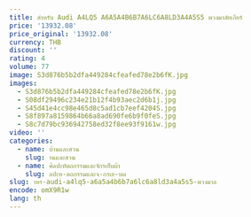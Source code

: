 ```yaml
---
title: สําหรับ Audi A4LQ5 A6A5A4B6B7A6LC6A8LD3A4A5S5 พวงมาลัยเกียร์
price: '13932.08'
price_original: '13932.08'
currency: THB
discount: ''
rating: 4
volume: 77
image: S3d876b5b2dfa449284cfeafed78e2b6fK.jpg
images:
  - S3d876b5b2dfa449284cfeafed78e2b6fK.jpg
  - S08df29496c234e21b12f4b93aec2d6b1j.jpg
  - S45d41e4cc98e465d8c5ad1cb7eef4204S.jpg
  - S8f897a8159864b66a8ad690fe6b9f0feS.jpg
  - S8c7d79bc936942758ed32f8ee93f9161w.jpg
video: ''
categories:
  - name: บ้านและสวน
    slug: านและสวน
  - name: ศิลปะหัตถกรรมและจักรเย็บผ้า
    slug: ลปะห-ตถกรรมและจ-กรเย-บผ
slug: าหร-audi-a4lq5-a6a5a4b6b7a6lc6a8ld3a4a5s5-พวงมาล
encode: omX9R1w
lang: th
---
```

  